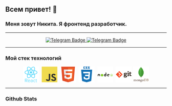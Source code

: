## Всем привет! 👋
### Меня зовут Никита. Я фронтенд разработчик.
  
---  
  
<div id="header" align="center">
	<div id="badges__social">
		<a href="https://t.me/nikita_0071">
			<img src="https://img.shields.io/badge/telegram-blue?logo=telegram&logoColor=white&style=for-the-badge"
				alt="Telegram Badge" />
		</a>
		<a href="mailto:nikita.averianov71@gmail.com">
			<img src="https://img.shields.io/badge/gmail-red?logo=gemail&logoColor=white&style=for-the-badge"
				alt="Telegram Badge" />
		</a>
	</div>
</div>

---

### Мой стек технологий
<div id="my-techs" align="center">
	<img src="https://github.com/devicons/devicon/blob/master/icons/react/react-original-wordmark.svg" title="React"
		alt="React" width="50" height="50" />&nbsp;
	<img src="https://github.com/devicons/devicon/blob/master/icons/javascript/javascript-original.svg" title="JavaScript"
		alt="JavaScript" width="50" height="50" />&nbsp;
	<img src="https://github.com/devicons/devicon/blob/master/icons/html5/html5-original.svg" title="HTML5" alt="HTML"
		width="50" height="50" />&nbsp;
	<img src="https://github.com/devicons/devicon/blob/master/icons/css3/css3-plain-wordmark.svg" title="CSS3" alt="CSS"
		width="50" height="50" />&nbsp;
	<img src="https://github.com/devicons/devicon/blob/master/icons/nodejs/nodejs-original-wordmark.svg" title="NodeJS"
		alt="NodeJS" width="50" height="50" />&nbsp;
	<img src="https://github.com/devicons/devicon/blob/master/icons/git/git-original-wordmark.svg" title="Git" **alt="Git"
		width="50" height="50" />
	<img src="https://github.com/devicons/devicon/blob/master/icons/mongodb/mongodb-original-wordmark.svg" title="MongoDB"
		**alt="MongoDB" width="50" height="50" />
	<!-- <img src="https://icons8.ru/icon/EPbEfEa7o8CB/postman-is-the-only-complete-api-development-environment" title="Postman" **alt="Postman"
		width="50" height="50" /> -->
</div>
  
---  
  
### Github Stats

<div id="my-stats" align="center">
	<img src="https://komarev.com/ghpvc/?username=Racio-begin&style=flat-square&color=blue" alt="" />
</div>
